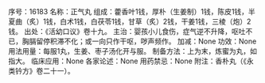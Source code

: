 序号：16183
名称：正气丸
组成：藿香叶1钱，厚朴（生姜制）1钱，陈皮1钱，半夏曲（炙）1钱，白术1钱，白茯苓1钱，甘草（炙）2钱，干姜1钱，三棱（炮）2钱。
出处：《活幼口议》卷十九。
主治：婴孩小儿食伤，症气逆不升降，呕吐不已，胸膈留停积滞不化；或一向只作干呕，哕声频作。
加减：None
功效：None
用法用量：每服1丸，生姜、枣子汤化开与服。
制备方法：上为末，炼蜜为丸，如指大。
临床应用：None
各家论述：None
用药禁忌：None
附注：香朴丸（《永类钤方》卷二十一）。
